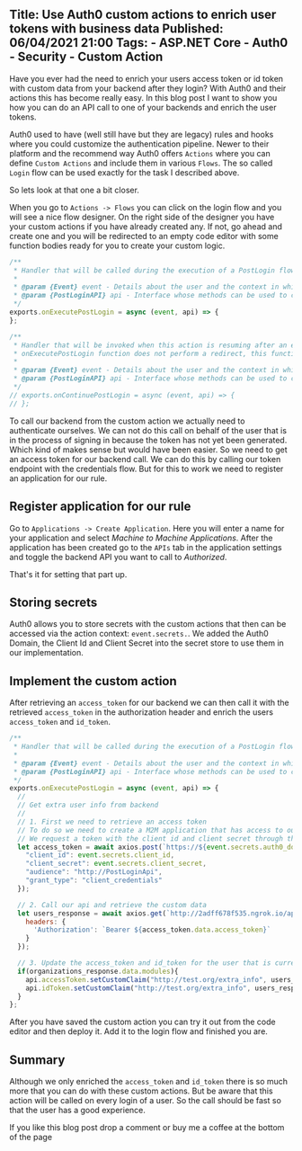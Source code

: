 Title: Use Auth0 custom actions to enrich user tokens with business data 
Published: 06/04/2021 21:00
Tags: 
    - ASP.NET Core
    - Auth0
    - Security
    - Custom Action
---

Have you ever had the need to enrich your users access token or id token with custom data from your backend after they login? With Auth0 and their actions this has become really easy. In this blog post I want to show you how you can do an API call to one of your backends and enrich the user tokens.

Auth0 used to have (well still have but they are legacy) rules and hooks where you could customize the authentication pipeline. Newer to their platform and the recommend way Auth0 offers `Actions` where you can define `Custom Actions` and include them in various `Flows`. The so called `Login` flow can be used exactly for the task I described above.

So lets look at that one a bit closer.

When you go to `Actions -> Flows` you can click on the login flow and you will see a nice flow designer. On the right side of the designer you have your custom actions if you have already created any. If not, go ahead and create one and you will be redirected to an empty code editor with some function bodies ready for you to create your custom logic.

```js
/**
 * Handler that will be called during the execution of a PostLogin flow.
 *
 * @param {Event} event - Details about the user and the context in which they are logging in.
 * @param {PostLoginAPI} api - Interface whose methods can be used to change the behavior of the login.
 */
exports.onExecutePostLogin = async (event, api) => {
};

/**
 * Handler that will be invoked when this action is resuming after an external redirect. If your
 * onExecutePostLogin function does not perform a redirect, this function can be safely ignored.
 *
 * @param {Event} event - Details about the user and the context in which they are logging in.
 * @param {PostLoginAPI} api - Interface whose methods can be used to change the behavior of the login.
 */
// exports.onContinuePostLogin = async (event, api) => {
// };
```

To call our backend from the custom action we actually need to authenticate ourselves. We can not do this call on behalf of the user that is in the process of signing in because the token has not yet been generated. Which kind of makes sense but would have been easier. So we need to get an access token for our backend call. We can do this by calling our token endpoint with the credentials flow. But for this to work we need to register an application for our rule.

## Register application for our rule

Go to `Applications -> Create Application`. Here you will enter a name for your application and select _Machine to Machine Applications_. After the application has been created go to the `APIs` tab in the application settings and toggle the backend API you want to call to _Authorized_.

That's it for setting that part up.

## Storing secrets

Auth0 allows you to store secrets with the custom actions that then can be accessed via the action context: `event.secrets.`. We added the Auth0 Domain, the Client Id and Client Secret into the secret store to use them in our implementation.

## Implement the custom action

After retrieving an `access_token` for our backend we can then call it with the retrieved `access_token` in the authorization header and enrich the users `access_token` and `id_token`.

```js
/**
 * Handler that will be called during the execution of a PostLogin flow.
 *
 * @param {Event} event - Details about the user and the context in which they are logging in.
 * @param {PostLoginAPI} api - Interface whose methods can be used to change the behavior of the login.
 */
exports.onExecutePostLogin = async (event, api) => {
  //
  // Get extra user info from backend
  //
  // 1. First we need to retrieve an access token
  // To do so we need to create a M2M application that has access to our secure api, in this case the PostLoginApi
  // We request a token with the client id and client secret through the credentials flow
  let access_token = await axios.post(`https://${event.secrets.auth0_domain}/oauth/token`, {
    "client_id": event.secrets.client_id,
    "client_secret": event.secrets.client_secret,
    "audience": "http://PostLoginApi",
    "grant_type": "client_credentials"
  });

  // 2. Call our api and retrieve the custom data
  let users_response = await axios.get(`http://2adff678f535.ngrok.io/api/users/${event.user.email}`, {
    headers: {
      'Authorization': `Bearer ${access_token.data.access_token}`
    }
  });

  // 3. Update the access_token and id_token for the user that is currently logging in
  if(organizations_response.data.modules){
    api.accessToken.setCustomClaim("http://test.org/extra_info", users_response.data);
    api.idToken.setCustomClaim("http://test.org/extra_info", users_response.data);
  }
};
```

After you have saved the custom action you can try it out from the code editor and then deploy it. Add it to the login flow and finished you are.

## Summary

Although we only enriched the `access_token` and `id_token` there is so much more that you can do with these custom actions. But be aware that this action will be called on every login of a user. So the call should be fast so that the user has a good experience.

If you like this blog post drop a comment or buy me a coffee at the bottom of the page <i class="fa fa-coffee"></i>